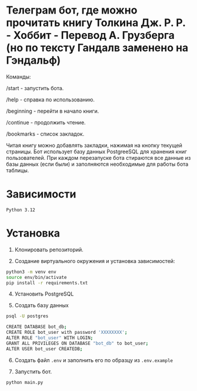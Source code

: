 # Телеграм бот, где можно прочитать книгу Толкина Дж. Р. Р. - Хоббит - Перевод А. Грузберга (но по тексту Гандалв заменено на Гэндальф)

Команды:

/start - запустить бота.

/help - справка по использованию.

/beginning - перейти в начало книги.

/continue - продолжить чтение.

/bookmarks - список закладок.

Читая книгу можно добавлять закладки, нажимая на кнопку текущей страницы.
Бот использует базу данных PostgreeSQL для хранения книг пользователей.
При каждом перезапуске бота стираются все данные из базы данных (если были) и заполняются необходимые для работы бота таблицы.


# Зависимости 

    Python 3.12

# Установка

1. Клонировать репозиторий.

2. Создание виртуального окружения и установка зависимостей:
```bash
python3 -m venv env
source env/bin/activate
pip install -r requirements.txt
```

4. Установить PostgreSQL

5. Создать базу данных
```bash
psql -U postgres
```
```bash
CREATE DATABASE bot_db;
CREATE ROLE bot_user with password 'XXXXXXXX';
ALTER ROLE "bot_user" WITH LOGIN;
GRANT ALL PRIVILEGES ON DATABASE "bot_db" to bot_user;
ALTER USER bot_user CREATEDB;
```

6. Создать файл `.env` и заполнить его по образцу из `.env.example`

7. Запуcтить бот.

```bash
python main.py
```



